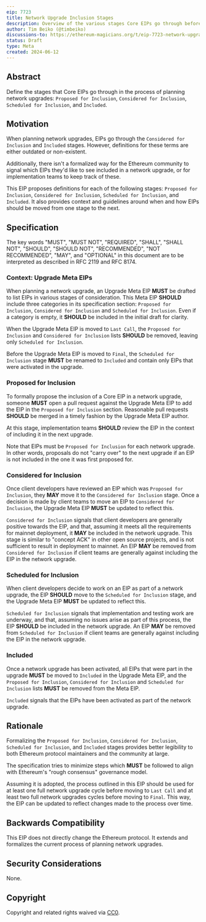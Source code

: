 ```yaml
---
eip: 7723
title: Network Upgrade Inclusion Stages
description: Overview of the various stages Core EIPs go through before their activation in network upgrades.
author: Tim Beiko (@timbeiko)
discussions-to: https://ethereum-magicians.org/t/eip-7723-network-upgrade-inclusion-stages/20281
status: Draft
type: Meta
created: 2024-06-12
---
```


## Abstract

Define the stages that Core EIPs go through in the process of planning network upgrades: `Proposed for Inclusion`, `Considered for Inclusion`, `Scheduled for Inclusion`, and `Included`.

## Motivation

When planning network upgrades, EIPs go through the `Considered for Inclusion` and `Included` stages. However, definitions for these terms are either outdated or non-existent. 

Additionally, there isn't a formalized way for the Ethereum community to signal which EIPs they'd like to see included in a network upgrade, or for implementation teams to keep track of these. 

This EIP proposes definitions for each of the following stages: `Proposed for Inclusion`, `Considered for Inclusion`, `Scheduled for Inclusion`, and `Included`. It also provides context and guidelines around when and how EIPs should be moved from one stage to the next. 

## Specification

The key words "MUST", "MUST NOT", "REQUIRED", "SHALL", "SHALL NOT", "SHOULD", "SHOULD NOT", "RECOMMENDED", "NOT RECOMMENDED", "MAY", and "OPTIONAL" in this document are to be interpreted as described in RFC 2119 and RFC 8174.

### Context: Upgrade Meta EIPs

When planning a network upgrade, an Upgrade Meta EIP **MUST** be drafted to list EIPs in various stages of consideration. This Meta EIP **SHOULD** include three categories in its specification section: `Proposed for Inclusion`, `Considered for Inclusion` and `Scheduled for Inclusion`. Even if a category is empty, it **SHOULD** be included in the initial draft for clarity. 

When the Upgrade Meta EIP is moved to `Last Call`, the `Proposed for Inclusion` and `Considered for Inclusion` lists **SHOULD** be removed, leaving only `Scheduled for Inclusion`. 

Before the Upgrade Meta EIP is moved to `Final`, the `Scheduled for Inclusion` stage **MUST** be renamed to `Included` and contain only EIPs that were activated in the upgrade. 

### Proposed for Inclusion

To formally propose the inclusion of a Core EIP in a network upgrade, someone **MUST** open a pull request against the Upgrade Meta EIP to add the EIP in the `Proposed for Inclusion` section. Reasonable pull requests **SHOULD** be merged in a timely fashion by the Upgrade Meta EIP author.  

At this stage, implementation teams **SHOULD** review the EIP in the context of including it in the next upgrade. 

Note that EIPs must be `Proposed for Inclusion` for each network upgrade. In other words, proposals do not "carry over" to the next upgrade if an EIP is not included in the one it was first proposed for. 

### Considered for Inclusion 

Once client developers have reviewed an EIP which was `Proposed for Inclusion`, they **MAY** move it to the `Considered for Inclusion` stage. Once a decision is made by client teams to move an EIP to `Considered for Inclusion`, the Upgrade Meta EIP **MUST** be updated to reflect this.

`Considered for Inclusion` signals that client developers are generally positive towards the EIP, and that, assuming it meets all the requirements for mainnet deployment, it **MAY** be included in the network upgrade. This stage is similar to "concept ACK" in other open source projects, and is not sufficient to result in deployment to mainnet. An EIP **MAY** be removed from `Considered for Inclusion` if client teams are generally against including the EIP in the network upgrade. 

### Scheduled for Inclusion 

When client developers decide to work on an EIP as part of a network upgrade, the EIP **SHOULD** move to the `Scheduled for Inclusion` stage, and the Upgrade Meta EIP **MUST** be updated to reflect this. 

`Scheduled for Inclusion` signals that implementation and testing work are underway, and that, assuming no issues arise as part of this process, the EIP **SHOULD** be included in the network upgrade. An EIP **MAY** be removed from `Scheduled for Inclusion` if client teams are generally against including the EIP in the network upgrade. 

### Included

Once a network upgrade has been activated, all EIPs that were part in the upgrade **MUST** be moved to `Included` in the Upgrade Meta EIP, and the `Proposed for Inclusion`, `Considered for Inclusion` and `Scheduled for Inclusion` lists **MUST** be removed from the Meta EIP. 

`Included` signals that the EIPs have been activated as part of the network upgrade. 

## Rationale

Formalizing the `Proposed for Inclusion`, `Considered for Inclusion`, `Scheduled for Inclusion`, and `Included` stages provides better legibility to both Ethereum protocol maintainers and the community at large. 

The specification tries to minimize steps which **MUST** be followed to align with Ethereum's "rough consensus" governance model. 

Assuming it is adopted, the process outlined in this EIP should be used for at least one full network upgrade cycle before moving to `Last Call` and at least two full network upgrades cycles before moving to `Final`. This way, the EIP can be updated to reflect changes made to the process over time. 

## Backwards Compatibility

This EIP does not directly change the Ethereum protocol. It extends and formalizes the current process of planning network upgrades. 

## Security Considerations

None.

## Copyright

Copyright and related rights waived via [CC0](../LICENSE.md).
